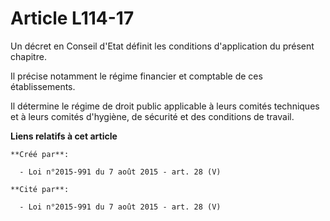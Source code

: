 # Article L114-17

Un décret en Conseil d'Etat définit les conditions d'application du présent chapitre. 

Il précise notamment le régime financier et comptable de ces établissements. 

Il détermine le régime de droit public applicable à leurs comités techniques et à leurs comités d'hygiène, de sécurité et des
conditions de travail.

**Liens relatifs à cet article**

	**Créé par**:

	  - Loi n°2015-991 du 7 août 2015 - art. 28 (V)

	**Cité par**:

	  - Loi n°2015-991 du 7 août 2015 - art. 28 (V)
